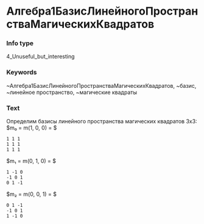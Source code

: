 # Алгебра1БазисЛинейногоПространстваМагическихКвадратов
### Info type
4_Unuseful_but_interesting
### Keywords
~Алгебра1БазисЛинейногоПространстваМагическихКвадратов, ~базис, ~линейное пространство, ~магические квадраты
### Text
Определим базисы линейного пространства магических квадратов 3x3:
$m₀ = m(1, 0, 0) = $
```
1 1 1
1 1 1
1 1 1
```

$m₁ = m(0, 1, 0) = $
```
1 -1 0
-1 0 1
0 1 -1
```

$m₂ = m(0, 0, 1) = $
```
0 1 -1
-1 0 1
1 -1 0
```
```

